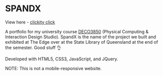 # SPANDX
View here - [clickity click](https://andreajaneyee.github.io/spandx/0)

A portfolio for my university course [DECO3850](https://www.uq.edu.au/study/course.html?course_code=DECO3850) (Physical Computing & Interaction Design Studio). SpandX is the name of the project we built and exhibited at The Edge over at the State Library of Queensland at the end of the semester. Good stuff 👌

Developed with HTML5, CSS3, JavaScript, and JQuery.

NOTE: This is not a mobile-responsive website. 
